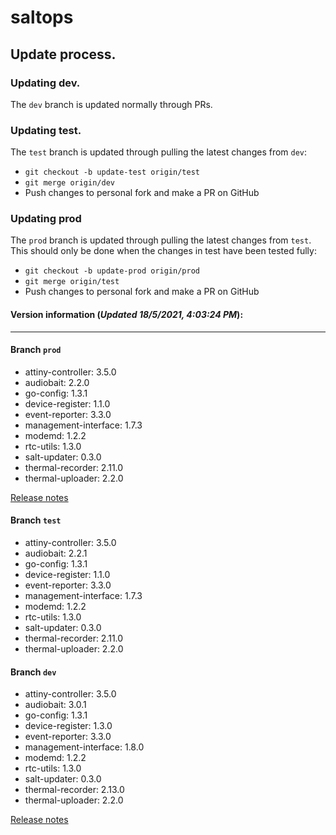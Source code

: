 # saltops

## Update process.
### Updating dev.
The `dev` branch is updated normally through PRs.
### Updating test.
The `test` branch is updated through pulling the latest changes from `dev`:
- `git checkout -b update-test origin/test`
- `git merge origin/dev`
- Push changes to personal fork and make a PR on GitHub

### Updating prod
The `prod` branch is updated through pulling the latest changes from `test`. This should only be done when the changes in test have been tested fully:
- `git checkout -b update-prod origin/prod`
- `git merge origin/test`
- Push changes to personal fork and make a PR on GitHub


#### Version information (_Updated 18/5/2021, 4:03:24 PM_):
____
#### Branch `prod`
 * attiny-controller: 3.5.0
 * audiobait: 2.2.0
 * go-config: 1.3.1
 * device-register: 1.1.0
 * event-reporter: 3.3.0
 * management-interface: 1.7.3
 * modemd: 1.2.2
 * rtc-utils: 1.3.0
 * salt-updater: 0.3.0
 * thermal-recorder: 2.11.0
 * thermal-uploader: 2.2.0

[Release notes](https://docs.cacophony.org.nz/home/release-notes-2020)
#### Branch `test`
 * attiny-controller: 3.5.0
 * audiobait: 2.2.1
 * go-config: 1.3.1
 * device-register: 1.1.0
 * event-reporter: 3.3.0
 * management-interface: 1.7.3
 * modemd: 1.2.2
 * rtc-utils: 1.3.0
 * salt-updater: 0.3.0
 * thermal-recorder: 2.11.0
 * thermal-uploader: 2.2.0
#### Branch `dev`
 * attiny-controller: 3.5.0
 * audiobait: 3.0.1
 * go-config: 1.3.1
 * device-register: 1.3.0
 * event-reporter: 3.3.0
 * management-interface: 1.8.0
 * modemd: 1.2.2
 * rtc-utils: 1.3.0
 * salt-updater: 0.3.0
 * thermal-recorder: 2.13.0
 * thermal-uploader: 2.2.0

[Release notes](https://docs.cacophony.org.nz/home/release-notes-2)

